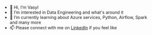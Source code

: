 - 👋 Hi, I’m Vasyl
- 👀 I’m interested in Data Engineering and what's around it
- 🌱 I’m currently learning about Azure services, Python, Airflow, Spark and many more
- 📫 Please connect with me on [LinkedIn](https://www.linkedin.com/in/vasyl-korolivskyy-a106b3205/) if you feel like

<!---
VasylKor/VasylKor is a ✨ special ✨ repository because its `README.md` (this file) appears on your GitHub profile.
You can click the Preview link to take a look at your changes.
--->
